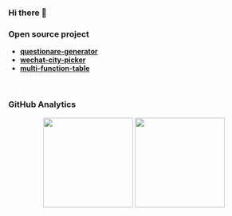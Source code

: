 ### Hi there 👋

### Open source project

- [**questionare-generator**](https://songjianet.github.io/questionare-generator-dashboard/)
- [**wechat-city-picker**](https://github.com/songjianet/wechat-city-picker)
- [**multi-function-table**](https://github.com/songjianet/multi-function-table)

<br />


### GitHub Analytics

<div align="center">
  <img height="180em" src="https://github-readme-stats.vercel.app/api?username=yujingwyh&show_icons=true&theme=vue&include_all_commits=true&count_private=true"/>
  <img height="180em" src="https://github-readme-stats.vercel.app/api/top-langs/?username=yujingwyh&layout=compact&langs_count=8&theme=vue"/>
</p>
